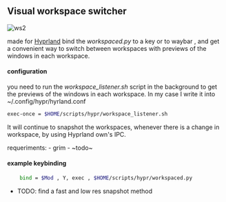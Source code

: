 ## Visual workspace switcher
![ws2](https://github.com/CarloCattano/workspacer/assets/17380530/5d28bcfc-3270-46b2-8372-33d504880855)


made for [Hyprland](https://hyprland.org)
bind the _workspaced.py_ to a key or to waybar , and get a convenient way to switch between workspaces
with previews of the windows in each workspace.

#### configuration

you need to run the _workspace_listener.sh_ script in the background to get the previews of the windows in each workspace.
In my case I write it into ~/.config/hypr/hyrland.conf

```bash
exec-once = $HOME/scripts/hypr/workspace_listener.sh
```
It will continue to snapshot the workspaces, whenever there is a change in workspace, by using Hyprland own's IPC.

requeriments:
    - grim
    - ~todo~

#### example keybinding


```bash
    bind = $Mod , Y, exec , $HOME/scripts/hypr/workspaced.py
```

- TODO: 
    find a fast and low res snapshot method
